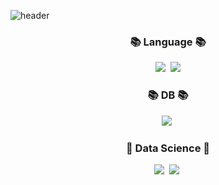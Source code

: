 ![header](https://capsule-render.vercel.app/api?type=Waving&color=timeAuto&height=300&section=header&text=Welcome&desc=Chanseong's%20Github%20World&descAlign=70&descAlignY=65&fontSize=70)

<h3 align="center">📚 Language 📚</h3>
<p align="center">
  <img src="https://img.shields.io/badge/Python-3766AB?style=flat-square&logo=Python&logoColor=white"/></a>&nbsp 
  <img src="https://img.shields.io/badge/R-#276DC3.svg?style=flat-square&logo=R&logoColor=white"/>

<h3 align="center">📚 DB 📚</h3>
<p align="center"> 
  <img src="https://img.shields.io/badge/Mysql-E6B91E?style=flat-square&logo=MySql&logoColor=white"/></a>&nbsp

</p>
<h3 align="center">🌈 Data Science 🌈</h3>
<p align="center">
  <img src="https://img.shields.io/badge/Pytorch-%23EE4C2C.svg?style=flat-square&logo=Pytorch&logoColor=white"/></a>&nbsp 
  <img src="https://img.shields.io/badge/scikit learn-f24e1e?style=flat-square&logo=scikit-learn&logoColor=white"/></a>&nbsp
  
